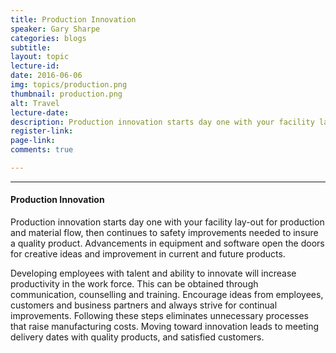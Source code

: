 ```yaml
---
title: Production Innovation
speaker: Gary Sharpe
categories: blogs
subtitle: 
layout: topic
lecture-id: 
date: 2016-06-06
img: topics/production.png
thumbnail: production.png
alt: Travel
lecture-date:
description: Production innovation starts day one with your facility lay-out for production and material flow, then continues to safety improvements needed to insure a quality product...
register-link:
page-link:
comments: true

---
```

<hr>

<h4>Production Innovation</h4>
Production innovation starts day one with your facility lay-out for production and material flow, then continues to safety improvements needed to insure a quality product. Advancements in equipment and software open the doors for creative ideas and improvement in current and future products.

Developing employees with talent and ability to innovate will increase productivity in the work force. This can be obtained through communication, counselling and training. Encourage ideas from employees, customers and business partners and always strive for continual improvements.  Following these steps eliminates unnecessary processes that raise manufacturing costs. 
Moving toward innovation leads to meeting delivery dates with quality products, and satisfied customers.